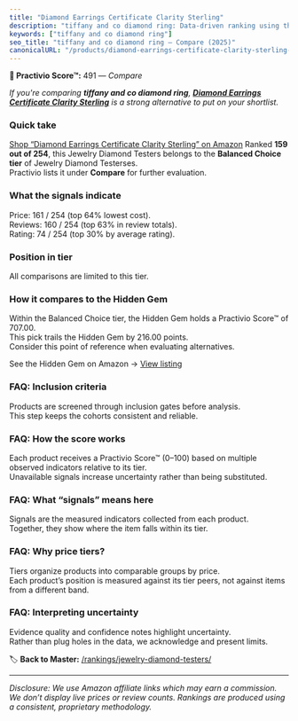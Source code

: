 ```yaml
---
title: "Diamond Earrings Certificate Clarity Sterling"
description: "tiffany and co diamond ring: Data-driven ranking using the Practivio Score™. Positioned by quality, value, demand, findability, momentum."
keywords: ["tiffany and co diamond ring"]
seo_title: "tiffany and co diamond ring — Compare (2025)"
canonicalURL: "/products/diamond-earrings-certificate-clarity-sterling-B0F87RZ53X/"
---
```


**🛒 Practivio Score™:** 491 — _Compare_


*If you're comparing **tiffany and co diamond ring**, **[Diamond Earrings Certificate Clarity Sterling](https://www.amazon.com/dp/B0F87RZ53X?tag=practivio-20)** is a strong alternative to put on your shortlist.*
### Quick take
[Shop “Diamond Earrings Certificate Clarity Sterling” on Amazon](https://www.amazon.com/dp/B0F87RZ53X?tag=practivio-20)
Ranked **159 out of 254**, this Jewelry Diamond Testers belongs to the **Balanced Choice tier** of Jewelry Diamond Testerses.  
Practivio lists it under **Compare** for further evaluation.

### What the signals indicate
Price: 161 / 254 (top 64% lowest cost).  
Reviews: 160 / 254 (top 63% in review totals).  
Rating: 74 / 254 (top 30% by average rating).  

### Position in tier
All comparisons are limited to this tier.

### How it compares to the Hidden Gem
Within the Balanced Choice tier, the Hidden Gem holds a Practivio Score™ of 707.00.  
This pick trails the Hidden Gem by 216.00 points.  
Consider this point of reference when evaluating alternatives.  

See the Hidden Gem on Amazon → [View listing](https://www.amazon.com/dp/B09D6L3BWF?tag=practivio-20)

### FAQ: Inclusion criteria
Products are screened through inclusion gates before analysis.  
This step keeps the cohorts consistent and reliable.

### FAQ: How the score works
Each product receives a Practivio Score™ (0–100) based on multiple observed indicators relative to its tier.  
Unavailable signals increase uncertainty rather than being substituted.

### FAQ: What “signals” means here
Signals are the measured indicators collected from each product.  
Together, they show where the item falls within its tier.

### FAQ: Why price tiers?
Tiers organize products into comparable groups by price.  
Each product’s position is measured against its tier peers, not against items from a different band.

### FAQ: Interpreting uncertainty
Evidence quality and confidence notes highlight uncertainty.  
Rather than plug holes in the data, we acknowledge and present limits.

<!-- Missing template for Compare/CompareWithinPriceClass -->


🏷️ **Back to Master:** [/rankings/jewelry-diamond-testers/](/rankings/jewelry-diamond-testers/)

---
_Disclosure: We use Amazon affiliate links which may earn a commission. We don’t display live prices or review counts. Rankings are produced using a consistent, proprietary methodology._
